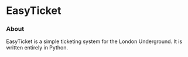 # EasyTicket
### About
EasyTicket is a simple ticketing system for the London Underground. It is written entirely in Python.

